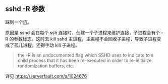 ## sshd -R 参数

踩到一个[坑](https://github.com/termux/termux-services/issues/18)。

原因是 sshd 会在每个 ssh 连接时，创建一个子进程来维护连接，子进程会有个 -R 的参数标志。这时去 kill sshd 主进程，主进程不会回收子进程，导致子进程变成了孤儿进程。还得手动 kill 子进程。

> the -R is an undocumented flag which SSHD uses to indicate to a child process that it has been re-executed in order to re-initialze randomization buffers, etc.

详见 https://serverfault.com/a/1024676
